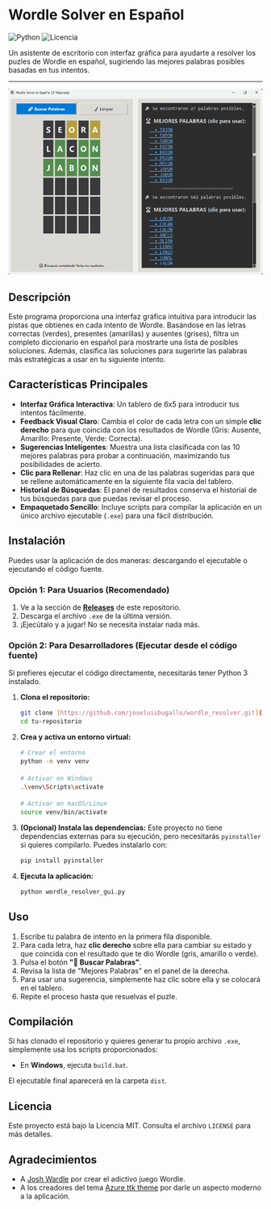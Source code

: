 # Wordle Solver en Español

![Python](https://img.shields.io/badge/Python-3.11+-blue?logo=python)
![Licencia](https://img.shields.io/badge/License-MIT-green)

Un asistente de escritorio con interfaz gráfica para ayudarte a resolver los puzles de Wordle en español, sugiriendo las mejores palabras posibles basadas en tus intentos.

---

![Captura de pantalla de la aplicación](./captura.png) 
## Descripción

Este programa proporciona una interfaz gráfica intuitiva para introducir las pistas que obtienes en cada intento de Wordle. Basándose en las letras correctas (verdes), presentes (amarillas) y ausentes (grises), filtra un completo diccionario en español para mostrarte una lista de posibles soluciones. Además, clasifica las soluciones para sugerirte las palabras más estratégicas a usar en tu siguiente intento.

## Características Principales

* **Interfaz Gráfica Interactiva**: Un tablero de 6x5 para introducir tus intentos fácilmente.
* **Feedback Visual Claro**: Cambia el color de cada letra con un simple **clic derecho** para que coincida con los resultados de Wordle (Gris: Ausente, Amarillo: Presente, Verde: Correcta).
* **Sugerencias Inteligentes**: Muestra una lista clasificada con las 10 mejores palabras para probar a continuación, maximizando tus posibilidades de acierto.
* **Clic para Rellenar**: Haz clic en una de las palabras sugeridas para que se rellene automáticamente en la siguiente fila vacía del tablero.
* **Historial de Búsquedas**: El panel de resultados conserva el historial de tus búsquedas para que puedas revisar el proceso.
* **Empaquetado Sencillo**: Incluye scripts para compilar la aplicación en un único archivo ejecutable (`.exe`) para una fácil distribución.

## Instalación

Puedes usar la aplicación de dos maneras: descargando el ejecutable o ejecutando el código fuente.

### Opción 1: Para Usuarios (Recomendado)

1.  Ve a la sección de **[Releases](https://github.com/joseluisbugallo/wordle_resolver/releases)** de este repositorio.
2.  Descarga el archivo `.exe` de la última versión.
3.  ¡Ejecútalo y a jugar! No se necesita instalar nada más.

### Opción 2: Para Desarrolladores (Ejecutar desde el código fuente)

Si prefieres ejecutar el código directamente, necesitarás tener Python 3 instalado.

1.  **Clona el repositorio:**
    ```sh
    git clone [https://github.com/joseluisbugallo/wordle_resolver.git](https://github.com/joseluisbugallo/wordle_resolver.git)
    cd tu-repositorio
    ```

2.  **Crea y activa un entorno virtual:**
    ```sh
    # Crear el entorno
    python -m venv venv

    # Activar en Windows
    .\venv\Scripts\activate

    # Activar en macOS/Linux
    source venv/bin/activate
    ```

3.  **(Opcional) Instala las dependencias:**
    Este proyecto no tiene dependencias externas para su ejecución, pero necesitarás `pyinstaller` si quieres compilarlo. Puedes instalarlo con:
    ```sh
    pip install pyinstaller
    ```

4.  **Ejecuta la aplicación:**
    ```sh
    python wordle_resolver_gui.py
    ```

## Uso

1.  Escribe tu palabra de intento en la primera fila disponible.
2.  Para cada letra, haz **clic derecho** sobre ella para cambiar su estado y que coincida con el resultado que te dio Wordle (gris, amarillo o verde).
3.  Pulsa el botón **"🚀 Buscar Palabras"**.
4.  Revisa la lista de "Mejores Palabras" en el panel de la derecha.
5.  Para usar una sugerencia, simplemente haz clic sobre ella y se colocará en el tablero.
6.  Repite el proceso hasta que resuelvas el puzle.

## Compilación

Si has clonado el repositorio y quieres generar tu propio archivo `.exe`, simplemente usa los scripts proporcionados:

* En **Windows**, ejecuta `build.bat`.

El ejecutable final aparecerá en la carpeta `dist`.

## Licencia

Este proyecto está bajo la Licencia MIT. Consulta el archivo `LICENSE` para más detalles.

## Agradecimientos

* A [Josh Wardle](https://www.powerlanguage.co.uk/wordle/) por crear el adictivo juego Wordle.
* A los creadores del tema [Azure ttk theme](https://github.com/rdbende/Azure-ttk-theme) por darle un aspecto moderno a la aplicación.